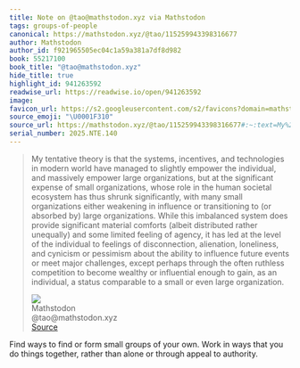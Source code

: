 ```yaml
---
title: Note on @tao@mathstodon.xyz via Mathstodon
tags: groups-of-people
canonical: https://mathstodon.xyz/@tao/115259943398316677
author: Mathstodon
author_id: f921965505ec04c1a59a381a7df8d982
book: 55217100
book_title: "@tao@mathstodon.xyz"
hide_title: true
highlight_id: 941263592
readwise_url: https://readwise.io/open/941263592
image:
favicon_url: https://s2.googleusercontent.com/s2/favicons?domain=mathstodon.xyz
source_emoji: "\U0001F310"
source_url: https://mathstodon.xyz/@tao/115259943398316677#:~:text=My%20tentative%20theory,even%20large%20organization.
serial_number: 2025.NTE.140
---
```

> My tentative theory is that the systems, incentives, and technologies in modern world have managed to slightly empower the individual, and massively empower large organizations, but at the significant expense of small organizations, whose role in the human societal ecosystem has thus shrunk significantly, with many small organizations either weakening in influence or transitioning to (or absorbed by) large organizations. While this imbalanced system does provide significant material comforts (albeit distributed rather unequally) and some limited feeling of agency, it has led at the level of the individual to feelings of disconnection, alienation, loneliness, and cynicism or pessimism about the ability to influence future events or meet major challenges, except perhaps through the often ruthless competition to become wealthy or influential enough to gain, as an individual, a status comparable to a small or even large organization.
> <div class="quoteback-footer"><div class="quoteback-avatar"><img class="mini-favicon" src="https://s2.googleusercontent.com/s2/favicons?domain=mathstodon.xyz"></div><div class="quoteback-metadata"><div class="metadata-inner"><span style="display:none">FROM:</span><div aria-label="Mathstodon" class="quoteback-author"> Mathstodon</div><div aria-label="@tao@mathstodon.xyz" class="quoteback-title"> @tao@mathstodon.xyz</div></div></div><div class="quoteback-backlink"><a target="_blank" aria-label="go to the full text of this quotation" rel="noopener" href="https://mathstodon.xyz/@tao/115259943398316677#:~:text=My%20tentative%20theory,even%20large%20organization." class="quoteback-arrow"> Source</a></div></div>

Find ways to find or form small groups of your own. Work in ways that you do things together, rather than alone or through appeal to authority.